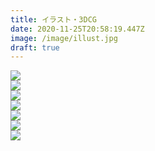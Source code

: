 ```yaml
---
title: イラスト・3DCG
date: 2020-11-25T20:58:19.447Z
image: /image/illust.jpg
draft: true
---
```


<div class="illust-container">
    <div class="illust-button"><img id="grid-1" onclick="clickedImage('grid-1');" src="/image/illust_kishi_01.png"></div>
    <div class="illust-button"><img id="grid-2" onclick="clickedImage('grid-2');" src="/image/tsuno_denxchan.png"></div>
    <div class="illust-button"><img id="grid-3" onclick="clickedImage('grid-3');" src="/image/illust_ramune_00.png"></div>
    <div class="illust-button"><img id="grid-4" onclick="clickedImage('grid-4');" src="/image/laisa_1.jpg"></div>
    <div class="illust-button"><img id="grid-5" onclick="clickedImage('grid-5');" src="/image/nanari_1.jpg"></div>
    <div class="illust-button"><img id="grid-6" onclick="clickedImage('grid-6');" src="/image/laisa_2.jpg"></div>
    <div class="illust-button"><img id="grid-7" onclick="clickedImage('grid-7');" src="/image/ramune_robo_den.png"></div>
</div>

<div class="popup" id="js-popup">
    <div class="popup-inner">
        <a><img id="popup-image" src=""></a>
    </div>
    <div class="black-background" id="js-black-bg"></div>
</div>

<style type="text/css">
.popup {
  position: fixed;
  left: 0;
  top: 0;
  width: 100%;
  height: 100%;
  z-index: 9999;
  opacity: 0;
  visibility: hidden;
  transition: .6s;
}
.popup.is-show {
  opacity: 1;
  visibility: visible;
}
.popup-inner {
  position: absolute;
  left: 50%;
  top: 50%;
  transform: translate(-50%,-50%);
  width: 80%;
  max-width: 600px;
  padding: 50px;
  background-color: #fff;
  z-index: 2;
}
.popup-inner img {
  width: 100%;
}
.black-background {
  position: absolute;
  left: 0;
  top: 0;
  width: 100%;
  height: 100%;
  background-color: rgba(0,0,0,.8);
  z-index: 1;
  cursor: pointer;
}
</style>

<script type="text/javascript" src="/js/popupImage.js"></script>